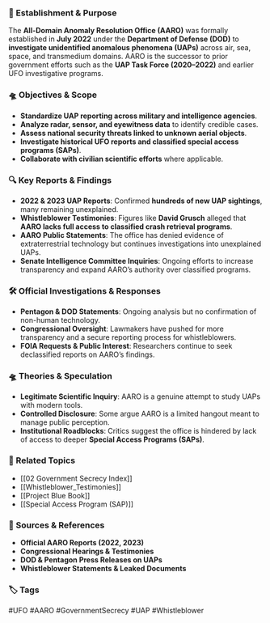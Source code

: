 
### 📅 Establishment & Purpose

The **All-Domain Anomaly Resolution Office (AARO)** was formally established in **July 2022** under the **Department of Defense (DOD)** to **investigate unidentified anomalous phenomena (UAPs)** across air, sea, space, and transmedium domains. AARO is the successor to prior government efforts such as the **UAP Task Force (2020–2022)** and earlier UFO investigative programs.

### 🛸 Objectives & Scope

- **Standardize UAP reporting across military and intelligence agencies**.
- **Analyze radar, sensor, and eyewitness data** to identify credible cases.
- **Assess national security threats linked to unknown aerial objects**.
- **Investigate historical UFO reports and classified special access programs (SAPs)**.
- **Collaborate with civilian scientific efforts** where applicable.

### 🔍 Key Reports & Findings

- **2022 & 2023 UAP Reports**: Confirmed **hundreds of new UAP sightings**, many remaining unexplained.
- **Whistleblower Testimonies**: Figures like **David Grusch** alleged that **AARO lacks full access to classified crash retrieval programs**.
- **AARO Public Statements**: The office has denied evidence of extraterrestrial technology but continues investigations into unexplained UAPs.
- **Senate Intelligence Committee Inquiries**: Ongoing efforts to increase transparency and expand AARO’s authority over classified programs.

### 🛠 Official Investigations & Responses

- **Pentagon & DOD Statements**: Ongoing analysis but no confirmation of non-human technology.
- **Congressional Oversight**: Lawmakers have pushed for more transparency and a secure reporting process for whistleblowers.
- **FOIA Requests & Public Interest**: Researchers continue to seek declassified reports on AARO’s findings.

### 🛸 Theories & Speculation

- **Legitimate Scientific Inquiry**: AARO is a genuine attempt to study UAPs with modern tools.
- **Controlled Disclosure**: Some argue AARO is a limited hangout meant to manage public perception.
- **Institutional Roadblocks**: Critics suggest the office is hindered by lack of access to deeper **Special Access Programs (SAPs)**.

### 🔗 Related Topics

- [[02 Government Secrecy Index]]
- [[Whistleblower_Testimonies]]
- [[Project Blue Book]]
- [[Special Access Program (SAP)]]

### 📂 Sources & References

- **Official AARO Reports (2022, 2023)**
- **Congressional Hearings & Testimonies**
- **DOD & Pentagon Press Releases on UAPs**
- **Whistleblower Statements & Leaked Documents**

### 🏷 Tags

#UFO #AARO #GovernmentSecrecy #UAP #Whistleblower